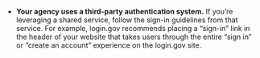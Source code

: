 - **Your agency uses a third-party authentication system.** If you’re leveraging a shared service, follow the sign-in guidelines from that service. For example, login.gov recommends placing a “sign-in” link in the header of your website that takes users through the entire “sign in” or “create an account” experience on the login.gov site.
